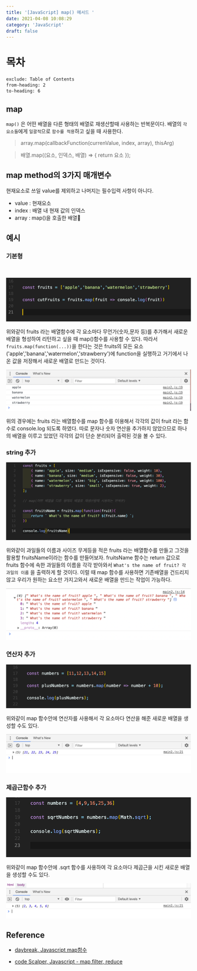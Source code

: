 ```yaml
---
title: '[JavaScript] map() 메서드 '
date: 2021-04-08 10:08:29
category: 'JavaScript'
draft: false
---
```


# 목차

```toc
exclude: Table of Contents
from-heading: 2
to-heading: 6
```

## map

`map()` 은 어떤 배열을 다른 형태의 배열로 재생산할때 사용하는 반복문이다. 배열의 `각 요소들`에게 `일괄적`으로 `함수를 적용`하고 싶을 때 사용한다.
<br/>

> array.map(callbackFunction(currenValue, index, array), thisArg)
> <br/>

> 배열.map((요소, 인덱스, 배열) => { return 요소 });

## map method의 3가지 매개변수

현재요소로 쓰일 value를 제외하고 나머지는 필수입력 사항이 아니다.

- value : 현재요소
- index : 배열 내 현재 값의 인덱스
- array : map()을 호출한 배열
  <br/>

## 예시

### 기본형

<br/>

![](./images/map_basic.png)

위와같이 fruits 라는 배열함수에 각 요소마다 무언가(숫자,문자 등)를 추가해서 새로운 배열을 형성하여 리턴하고 싶을 때 map()함수를 사용할 수 있다. 따라서 `fruits.map(function(...))`을 한다는 것은 fruits의 모든 요소('apple','banana','watermelon','strawberry')에 function을 실행하고 거기에서 나온 값을 저장해서 새로운 배열로 만드는 것이다.
<br/>

![](./images/map_basic-console.png)

위의 경우에는 fruits 라는 배열함수를 map 함수를 이용해서 각각의 값이 fruit 라는 함수로 console.log 되도록 하였다. 따로 문자나 숫자 연산을 추가하지 않았으므로 하나의 배열을 이루고 있었던 각각의 값이 단순 분리되어 출력된 것을 볼 수 있다.
<br/>

### string 추가

![](./images/map_code.png)

위와같이 과일들의 이름과 사이즈 무게등을 적은 fruits 라는 배열함수를 만들고 그것을 활용할 fruitsName이라는 함수를 만들어보자.
fruitsName 함수는 return 값으로 fruits 함수에 속한 과일들의 이름을 각각 받아와서 `What's the name of fruit? 각 과일의 이름` 을 출력하게 할 것이다.
이럴 때 map 함수를 사용하면 기존배열을 건드리지 않고 우리가 원하는 요소만 가지고와서 새로운 배열을 만드는 작업이 가능하다.
<br/>

![](./images/map_console.png)

### 연산자 추가

![](./images/map_plus.png)

위와같이 map 함수안에 연산자를 사용해서 각 요소마다 연산을 해준 새로운 배열을 생성할 수도 있다.
<br/>

![](./images/map_plus-console.png)

### 제곱근함수 추가

![](./images/map_sqrt.png)

위와같이 map 함수안에 .sqrt 함수를 사용하여 각 요소마다 제곱근을 시킨 새로운 배열을 생성할 수도 있다.
<br/>

![](./images/map_sqrt-console.png)
<br/>

## Reference

- [daybreak, Javascript map함수](https://velog.io/@daybreak/Javascript-map%ED%95%A8%EC%88%98)

- [code Scalper, Javascript - map,filter, reduce](https://www.youtube.com/watch?v=vqdzVZxoRtM)
